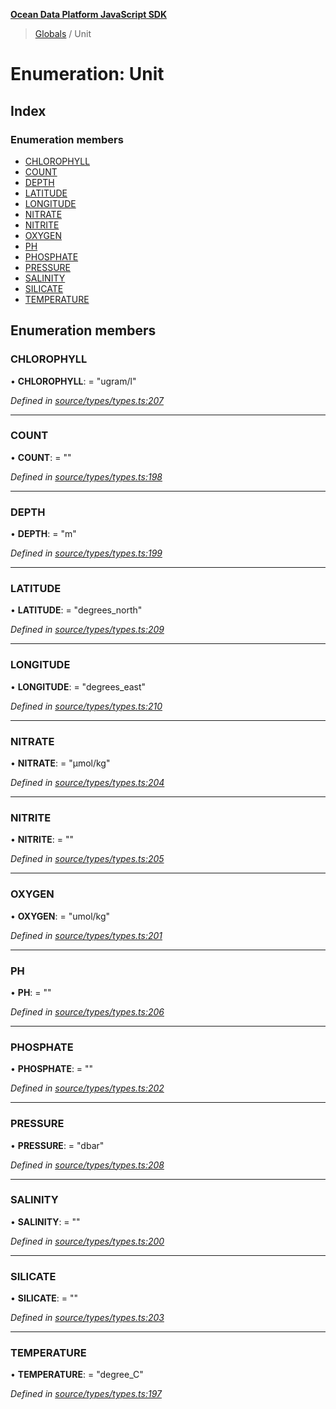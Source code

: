 **[Ocean Data Platform JavaScript SDK](../README.md)**

> [Globals](../README.md) / Unit

# Enumeration: Unit

## Index

### Enumeration members

* [CHLOROPHYLL](unit.md#chlorophyll)
* [COUNT](unit.md#count)
* [DEPTH](unit.md#depth)
* [LATITUDE](unit.md#latitude)
* [LONGITUDE](unit.md#longitude)
* [NITRATE](unit.md#nitrate)
* [NITRITE](unit.md#nitrite)
* [OXYGEN](unit.md#oxygen)
* [PH](unit.md#ph)
* [PHOSPHATE](unit.md#phosphate)
* [PRESSURE](unit.md#pressure)
* [SALINITY](unit.md#salinity)
* [SILICATE](unit.md#silicate)
* [TEMPERATURE](unit.md#temperature)

## Enumeration members

### CHLOROPHYLL

•  **CHLOROPHYLL**:  = "ugram/l"

*Defined in [source/types/types.ts:207](https://github.com/C4IROcean/ODP-sdk-js/blob/4e3fa10/source/types/types.ts#L207)*

___

### COUNT

•  **COUNT**:  = ""

*Defined in [source/types/types.ts:198](https://github.com/C4IROcean/ODP-sdk-js/blob/4e3fa10/source/types/types.ts#L198)*

___

### DEPTH

•  **DEPTH**:  = "m"

*Defined in [source/types/types.ts:199](https://github.com/C4IROcean/ODP-sdk-js/blob/4e3fa10/source/types/types.ts#L199)*

___

### LATITUDE

•  **LATITUDE**:  = "degrees\_north"

*Defined in [source/types/types.ts:209](https://github.com/C4IROcean/ODP-sdk-js/blob/4e3fa10/source/types/types.ts#L209)*

___

### LONGITUDE

•  **LONGITUDE**:  = "degrees\_east"

*Defined in [source/types/types.ts:210](https://github.com/C4IROcean/ODP-sdk-js/blob/4e3fa10/source/types/types.ts#L210)*

___

### NITRATE

•  **NITRATE**:  = "µmol/kg"

*Defined in [source/types/types.ts:204](https://github.com/C4IROcean/ODP-sdk-js/blob/4e3fa10/source/types/types.ts#L204)*

___

### NITRITE

•  **NITRITE**:  = ""

*Defined in [source/types/types.ts:205](https://github.com/C4IROcean/ODP-sdk-js/blob/4e3fa10/source/types/types.ts#L205)*

___

### OXYGEN

•  **OXYGEN**:  = "umol/kg"

*Defined in [source/types/types.ts:201](https://github.com/C4IROcean/ODP-sdk-js/blob/4e3fa10/source/types/types.ts#L201)*

___

### PH

•  **PH**:  = ""

*Defined in [source/types/types.ts:206](https://github.com/C4IROcean/ODP-sdk-js/blob/4e3fa10/source/types/types.ts#L206)*

___

### PHOSPHATE

•  **PHOSPHATE**:  = ""

*Defined in [source/types/types.ts:202](https://github.com/C4IROcean/ODP-sdk-js/blob/4e3fa10/source/types/types.ts#L202)*

___

### PRESSURE

•  **PRESSURE**:  = "dbar"

*Defined in [source/types/types.ts:208](https://github.com/C4IROcean/ODP-sdk-js/blob/4e3fa10/source/types/types.ts#L208)*

___

### SALINITY

•  **SALINITY**:  = ""

*Defined in [source/types/types.ts:200](https://github.com/C4IROcean/ODP-sdk-js/blob/4e3fa10/source/types/types.ts#L200)*

___

### SILICATE

•  **SILICATE**:  = ""

*Defined in [source/types/types.ts:203](https://github.com/C4IROcean/ODP-sdk-js/blob/4e3fa10/source/types/types.ts#L203)*

___

### TEMPERATURE

•  **TEMPERATURE**:  = "degree\_C"

*Defined in [source/types/types.ts:197](https://github.com/C4IROcean/ODP-sdk-js/blob/4e3fa10/source/types/types.ts#L197)*
